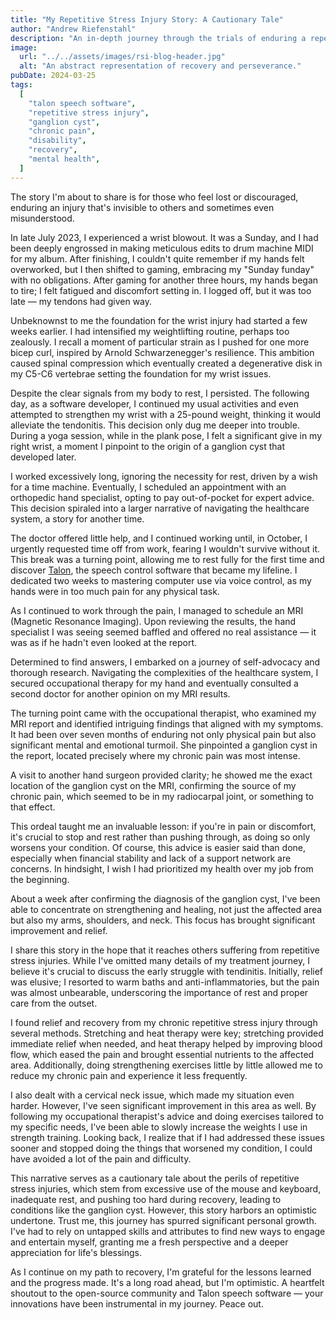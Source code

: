 ```yaml
---
title: "My Repetitive Stress Injury Story: A Cautionary Tale"
author: "Andrew Riefenstahl"
description: "An in-depth journey through the trials of enduring a repetitive stress injury, the invisible battle with chronic pain, and the eventual road to recovery through self-advocacy and innovative solutions like Talon speech software. This story aims to shed light on the often overlooked aspects of workplace injuries, mental health struggles, and the resilience required to navigate through them."
image:
  url: "../../assets/images/rsi-blog-header.jpg"
  alt: "An abstract representation of recovery and perseverance."
pubDate: 2024-03-25
tags:
  [
    "talon speech software",
    "repetitive stress injury",
    "ganglion cyst",
    "chronic pain",
    "disability",
    "recovery",
    "mental health",
  ]
---
```


The story I'm about to share is for those who feel lost or discouraged, enduring an injury that's invisible to others and sometimes even misunderstood.

In late July 2023, I experienced a wrist blowout. It was a Sunday, and I had been deeply engrossed in making meticulous edits to drum machine MIDI for my album. After finishing, I couldn't quite remember if my hands felt overworked, but I then shifted to gaming, embracing my "Sunday funday" with no obligations. After gaming for another three hours, my hands began to tire; I felt fatigued and discomfort setting in. I logged off, but it was too late — my tendons had given way.

Unbeknownst to me the foundation for the wrist injury had started a few weeks earlier. I had intensified my weightlifting routine, perhaps too zealously. I recall a moment of particular strain as I pushed for one more bicep curl, inspired by Arnold Schwarzenegger's resilience. This ambition caused spinal compression which eventually created a degenerative disk in my C5-C6 vertebrae setting the foundation for my wrist issues.

Despite the clear signals from my body to rest, I persisted. The following day, as a software developer, I continued my usual activities and even attempted to strengthen my wrist with a 25-pound weight, thinking it would alleviate the tendonitis. This decision only dug me deeper into trouble. During a yoga session, while in the plank pose, I felt a significant give in my right wrist, a moment I pinpoint to the origin of a ganglion cyst that developed later.

I worked excessively long, ignoring the necessity for rest, driven by a wish for a time machine. Eventually, I scheduled an appointment with an orthopedic hand specialist, opting to pay out-of-pocket for expert advice. This decision spiraled into a larger narrative of navigating the healthcare system, a story for another time.

The doctor offered little help, and I continued working until, in October, I urgently requested time off from work, fearing I wouldn't survive without it. This break was a turning point, allowing me to rest fully for the first time and discover [Talon](https://talon.wiki/getting_started/), the speech control software that became my lifeline. I dedicated two weeks to mastering computer use via voice control, as my hands were in too much pain for any physical task.

As I continued to work through the pain, I managed to schedule an MRI (Magnetic Resonance Imaging). Upon reviewing the results, the hand specialist I was seeing seemed baffled and offered no real assistance — it was as if he hadn't even looked at the report.

Determined to find answers, I embarked on a journey of self-advocacy and thorough research. Navigating the complexities of the healthcare system, I secured occupational therapy for my hand and eventually consulted a second doctor for another opinion on my MRI results.

The turning point came with the occupational therapist, who examined my MRI report and identified intriguing findings that aligned with my symptoms. It had been over seven months of enduring not only physical pain but also significant mental and emotional turmoil. She pinpointed a ganglion cyst in the report, located precisely where my chronic pain was most intense.

A visit to another hand surgeon provided clarity; he showed me the exact location of the ganglion cyst on the MRI, confirming the source of my chronic pain, which seemed to be in my radiocarpal joint, or something to that effect.

This ordeal taught me an invaluable lesson: if you're in pain or discomfort, it's crucial to stop and rest rather than pushing through, as doing so only worsens your condition. Of course, this advice is easier said than done, especially when financial stability and lack of a support network are concerns. In hindsight, I wish I had prioritized my health over my job from the beginning.

About a week after confirming the diagnosis of the ganglion cyst, I've been able to concentrate on strengthening and healing, not just the affected area but also my arms, shoulders, and neck. This focus has brought significant improvement and relief.

I share this story in the hope that it reaches others suffering from repetitive stress injuries. While I've omitted many details of my treatment journey, I believe it's crucial to discuss the early struggle with tendinitis. Initially, relief was elusive; I resorted to warm baths and anti-inflammatories, but the pain was almost unbearable, underscoring the importance of rest and proper care from the outset.

I found relief and recovery from my chronic repetitive stress injury through several methods. Stretching and heat therapy were key; stretching provided immediate relief when needed, and heat therapy helped by improving blood flow, which eased the pain and brought essential nutrients to the affected area. Additionally, doing strengthening exercises little by little allowed me to reduce my chronic pain and experience it less frequently.

I also dealt with a cervical neck issue, which made my situation even harder. However, I've seen significant improvement in this area as well. By following my occupational therapist's advice and doing exercises tailored to my specific needs, I've been able to slowly increase the weights I use in strength training. Looking back, I realize that if I had addressed these issues sooner and stopped doing the things that worsened my condition, I could have avoided a lot of the pain and difficulty.

This narrative serves as a cautionary tale about the perils of repetitive stress injuries, which stem from excessive use of the mouse and keyboard, inadequate rest, and pushing too hard during recovery, leading to conditions like the ganglion cyst. However, this story harbors an optimistic undertone. Trust me, this journey has spurred significant personal growth. I've had to rely on untapped skills and attributes to find new ways to engage and entertain myself, granting me a fresh perspective and a deeper appreciation for life's blessings.

As I continue on my path to recovery, I'm grateful for the lessons learned and the progress made. It's a long road ahead, but I'm optimistic. A heartfelt shoutout to the open-source community and Talon speech software — your innovations have been instrumental in my journey. Peace out.
